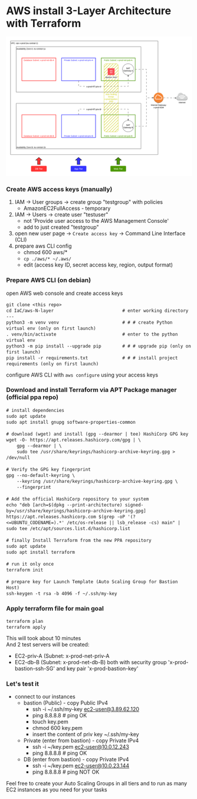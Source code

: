 # AWS install 3-Layer Architecture with Terraform

![do not forget to update pic when update the scheme file](res/scheme.png "initial scheme") <br>

### Create AWS access keys (manually)

1. IAM -> User groups -> create group "testgroup" with policies
    * AmazonEC2FullAccess - temporary
2. IAM -> Users -> create user "testuser"
    * not 'Provide user access to the AWS Management Console'
    * add to just created "testgroup"
3. open new user page -> `Create access key` -> Command Line Interface (CLI)
4. prepare aws CLI config
    * chmod 600 aws/*
    * `cp ./aws/* ~/.aws/`
    * edit (access key ID, secret access key, region, output format)


### Prepare AWS CLI (on debian)

open AWS web console and create access keys

```
git clone <this repo>
cd IaC/aws-N-layer                          # enter working directory
---
python3 -m venv venv                        # # # create Python virtual env (only on first launch)
. venv/bin/activate                         # enter to the python virtual env
python3 -m pip install --upgrade pip        # # # upgrade pip (only on first launch)
pip install -r requirements.txt             # # # install project requirements (only on first launch)
```

configure AWS CLI with `aws configure` using your access keys


### Download and install Terraform via APT Package manager (official ppa repo)
```
# install dependencies
sudo apt update
sudo apt install gnupg software-properties-common

# download (wget) and install (gpg --dearmor | tee) HashiCorp GPG key
wget -O- https://apt.releases.hashicorp.com/gpg | \
    gpg --dearmor | \
    sudo tee /usr/share/keyrings/hashicorp-archive-keyring.gpg > /dev/null

# Verify the GPG key fingerprint
gpg --no-default-keyring \
    --keyring /usr/share/keyrings/hashicorp-archive-keyring.gpg \
    --fingerprint

# Add the official HashiCorp repository to your system
echo "deb [arch=$(dpkg --print-architecture) signed-by=/usr/share/keyrings/hashicorp-archive-keyring.gpg] https://apt.releases.hashicorp.com $(grep -oP '(?<=UBUNTU_CODENAME=).*' /etc/os-release || lsb_release -cs) main" | sudo tee /etc/apt/sources.list.d/hashicorp.list

# finally Install Terraform from the new PPA repository
sudo apt update
sudo apt install terraform

# run it only once
terraform init

# prepare key for Launch Template (Auto Scaling Group for Bastion Host)
ssh-keygen -t rsa -b 4096 -f ~/.ssh/my-key
```

### Apply terraform file for main goal

```
terraform plan
terraform apply
```

This will took about 10 minutes <br>
And 2 test servers will be created: <br>
* EC2-priv-A (Subnet: x-prod-net-priv-A
* EC2-db-B (Subnet: x-prod-net-db-B)
both with security group 'x-prod-bastion-ssh-SG' and key pair 'x-prod-bastion-key'


### Let's test it

* connect to our instances
    * bastion (Public) - copy Public IPv4
        * ssh -i ~/.ssh/my-key ec2-user@3.89.62.120
        * ping 8.8.8.8 # ping OK
        * touch key.pem
        * chmod 600 key.pem
        * insert the content of priv key ~/.ssh/my-key
    * Private (enter from bastion) - copy Private IPv4
        * ssh -i ~/key.pem ec2-user@10.0.12.243
        * ping 8.8.8.8 # ping OK
    * DB (enter from bastion) - copy Private IPv4
        * ssh -i ~/key.pem ec2-user@10.0.23.144
        * ping 8.8.8.8 # ping NOT OK

Feel free to create your Auto Scaling Groups in all tiers and to run as many EC2 instances as you need for your tasks

